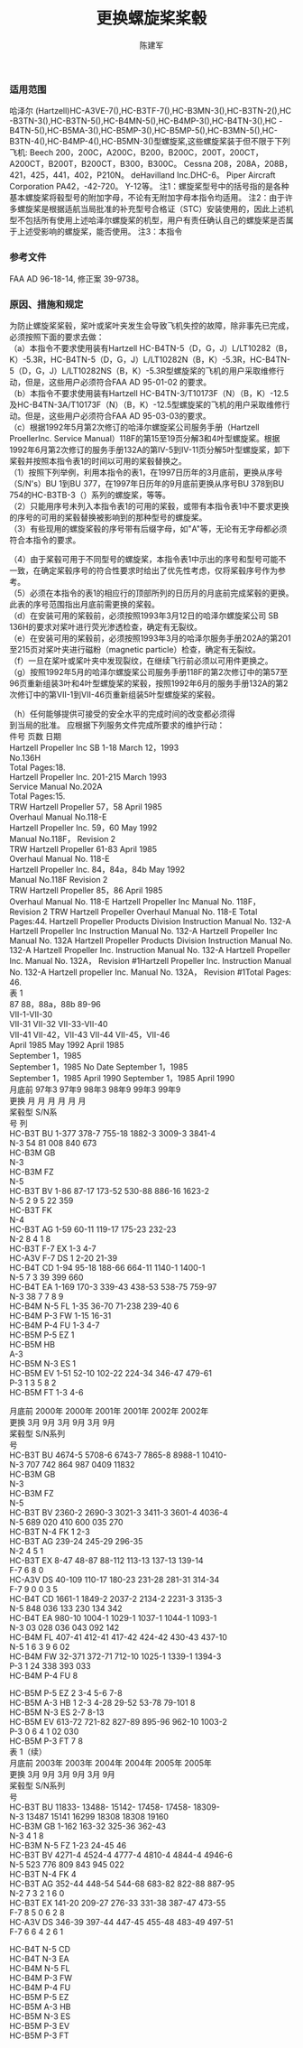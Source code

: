 ﻿---
amendno: 39-1740  
cadno: CAD1996-MULT-29  
title: 更换螺旋桨桨毂  
publishdate: 1996-10-06  
effdate: 1996-10-16  
acmodels: ["MULT"]  
tags: ["ALL"]  
engs: []  
pns: []  
mfrs: ["HARTZELL","BEECH","CESSNA","DH","PIPER","哈飞"]  
admins: 民航总局  
author: 陈建军  
---
  
### 适用范围  
哈泽尔 (Hartzell)HC-A3VE-7(),HC-B3TF-7(),HC-B3MN-3(),HC-B3TN-2(),HC -B3TN-3(),HC-B3TN-5(),HC-B4MN-5(),HC-B4MP-3(),HC-B4TN-3(),HC -B4TN-5(),HC-B5MA-3(),HC-B5MP-3(),HC-B5MP-5(),HC-B3MN-5(),HC-B3TN-4(),HC-B4MP-4(),HC-B5MN-3()型螺旋桨,这些螺旋桨装于但不限于下列飞机:
Beech 200，200C，A200C，B200，B200C，200T，200CT，A200CT，B200T，B200CT，B300，B300C。
Cessna 208，208A，208B，421，425，441，402，P210N。
deHavilland Inc.DHC-6。
Piper Aircraft Corporation PA42，-42-720。
Y-12等。
注1：螺旋桨型号中的括号指的是各种基本螺旋桨将毂型号的附加字母，不论有无附加字母本指令均适用。
注2：由于许多螺旋桨是根据适航当局批准的补充型号合格证（STC）安装使用的，因此上述机型不包括所有使用上述哈泽尔螺旋桨的机型，用户有责任确认自己的螺旋桨是否属于上述受影响的螺旋桨，能否使用。
注3：本指令  
  
<!--more-->  
### 参考文件  
  FAA AD 96-18-14, 修正案 39-9738。  
  
### 原因、措施和规定  

  为防止螺旋桨桨毂，桨叶或桨叶夹发生会导致飞机失控的故障，除非事先已完成，必须按照下面的要求去做：  
（a）本指令不要求使用装有Hartzell HC-B4TN-5（D，G，J）L/LT10282（B，K）-5.3R，HC-B4TN-5（D，G，J）L/LT10282N（B，K）-5.3R，HC-B4TN-5（D，G，J）L/LT10282NS（B，K）-5.3R型螺旋桨的飞机的用户采取维修行动，但是，这些用户必须符合FAA AD 95-01-02 的要求。  
（b）本指令不要求使用装有Hartzell HC-B4TN-3/T10173F（N）（B，K）-12.5及HC-B4TN-3A/T10173F（N）（B，K）-12.5型螺旋桨的飞机的用户采取维修行动。但是，这些用户必须符合FAA AD 95-03-03的要求。  
（c）根据1992年5月第2次修订的哈泽尔螺旋桨公司服务手册（Hartzell ProellerInc. Service Manual）118F的第15至19页分解3和4叶型螺旋桨。根据1992年6月第2次修订的服务手册132A的第IV-5到IV-11页分解5叶型螺旋桨，卸下桨毂并按照本指令表1的时间以可用的桨毂替换之。  
（1）按照下列举例，利用本指令的表1，在1997日历年的3月底前，更换从序号（S/N's）BU 1到BU 377，在1997年日历年的9月底前更换从序号BU 378到BU 754的HC-B3TB-3（）系列的螺旋桨，等等。  
  （2）只能用序号未列入本指令表1的可用的桨毂，或带有本指令表1中不要求更换的序号的可用的桨毂替换被影响到的那种型号的螺旋桨。  
  （3）有些现用的螺旋桨毂的序号带有后缀字母，如"A"等，无论有无字母都必须符合本指令的要求。  
  
  （4）由于桨毂可用于不同型号的螺旋桨，本指令表1中示出的序号和型号可能不一致，在确定桨毂序号的符合性要求时给出了优先性考虑，仅将桨毂序号作为参考。  
  （5）必须在本指令的表1的相应行的顶部所列的日历月的月底前完成桨毂的更换。此表的序号范围指出月底前需更换的桨毂。  
（d）在安装可用的桨毂前，必须按照1993年3月12日的哈泽尔螺旋桨公司 SB 136H的要求对桨叶进行荧光渗透检查，确定有无裂纹。  
（e）在安装可用的桨毂前，必须按照1993年3月的哈泽尔服务手册202A的第201至215页对桨叶夹进行磁粉（magnetic particle）检查，确定有无裂纹。  
  （f）一旦在桨叶或桨叶夹中发现裂纹，在继续飞行前必须以可用件更换之。  
  （g）按照1992年5月的哈泽尔螺旋桨公司服务手册118F的第2次修订中的第57至96页重新组装3叶和4叶型螺旋桨的桨毂，按照1992年6月的服务手册132A的第2次修订中的第VII-1到VII-46页重新组装5叶型螺旋桨的桨毂。  
  
  （h）任何能够提供可接受的安全水平的完成时间的改变都必须得  
到当局的批准。 应根据下列服务文件完成所要求的维护行动：  
件号  页数  日期  
Hartzell Propeller Inc SB  1-18  March 12，1993  
No.136H  
Total Pages:18.  
Hartzell Propeller Inc.  201-215  March 1993  
Service Manual No.202A  
Total Pages:15.  
TRW Hartzell Propeller  57，58  April 1985  
Overhaul Manual No.118-E  
Hartzell Propeller Inc.  59，60  May 1992  
Manual No.118F， Revision 2  
TRW Hartzell Propeller  61-83  April 1985  
Overhaul Manual No. 118-E  
Hartzell Propeller Inc.  84，84a，84b  May 1992  
Manual No.118F Revision 2  
TRW Hartzell Propeller  85，86  April 1985  
Overhaul Manual No. 118-E Hartzell Propeller Inc Manual No. 118F， Revision 2 TRW Hartzell Propeller Overhaul Manual No. 118-E Total Pages:44. Hartzell Propeller Products Division Instruction Manual No. 132-A Hartzell Propeller Inc Instruction Manual No. 132-A Hartzell Propeller Inc Manual No. 132A Hartzell Propeller Products Division Instruction Manual No. 132-A Hartzell Propeller Inc. Instruction Manual No. 132-A Hartzell Propeller Inc. Manual No. 132A， Revision #1Hartzell Propeller Inc. Instruction Manual No. 132-A Hartzell propeller Inc. Manual No. 132A， Revision #1Total Pages: 46.  
表 1  
87 88，88a，88b 89-96  
VII-1-VII-30  
VII-31 VII-32 VII-33-VII-40  
VII-41 VII-42，VII-43 VII-44 VII-45，VII-46  
April 1985 May 1992 April 1985  
September 1，1985  
September 1，1985 No Date September 1，1985  
September 1，1985 April 1990 September 1，1985 April 1990  
月底前 97年3 97年9 98年3 98年9 99年3 99年9  
更换  月  月  月  月  月  月  
桨毂型 S/N系  
号  列  
HC-B3T  BU  1-377  378-7  755-18  1882-3  3009-3  3841-4  
N-3  54  81  008  840  673  
HC-B3M  GB  
N-3  
HC-B3M  FZ  
N-5  
HC-B3T  BV  1-86  87-17  173-52  530-88  886-16  1623-2  
N-5  2  9  5  22  359  
HC-B3T  FK  
N-4  
HC-B3T  AG  1-59  60-11  119-17  175-23  232-23  
N-2  8  4  1  8  
HC-B3T F-7  EX  1-3  4-7  
HC-A3V F-7  DS  1  2-20  21-39  
HC-B4T  CD  1-94  95-18  188-66  664-11  1140-1  1400-1  
N-5  7  3  39  399  660  
HC-B4T  EA  1-169  170-3  339-43  438-53  538-75  759-97  
N-3  38  7  7  8  9  
HC-B4M N-5  FL  1-35  36-70  71-238  239-40 6  
HC-B4M P-3  FW  1-15  16-31  
HC-B4M P-4  FU  1-3  4-7  
HC-B5M P-5  EZ  1  
HC-B5M  HB  
A-3  
HC-B5M N-3  ES  1  
HC-B5M  EV  1-51  52-10  102-22  224-34  346-47  479-61  
P-3  1  3  5  8  2  
HC-B5M  FT  1-3  4-6  
  
月底前 2000年 2000年 2001年 2001年 2002年 2002年  
更换  3月  9月  3月  9月  3月  9月  
桨毂型 S/N系列  
号  
HC-B3T  BU  4674-5  5708-6  6743-7  7865-8  8988-1  10410-  
N-3  707  742  864  987  0409  11832  
HC-B3M  GB  
N-3  
HC-B3M  FZ  
N-5  
HC-B3T  BV  2360-2  2690-3  3021-3  3411-3  3601-4  4036-4  
N-5  689  020  410  600  035  270  
HC-B3T N-4  FK  1  2-3  
HC-B3T  AG  239-24  245-29  296-35  
N-2  4  5  1  
HC-B3T  EX  8-47  48-87  88-112  113-13  137-13  139-14  
F-7  6  8  0  
HC-A3V  DS  40-109  110-17  180-23  231-28  281-31  314-34  
F-7  9  0  0  3  5  
HC-B4T  CD  1661-1  1849-2  2037-2  2134-2  2231-3  3135-3  
N-5  848  036  133  230  134  342  
HC-B4T  EA  980-10  1004-1  1029-1  1037-1  1044-1  1093-1  
N-3  03  028  036  043  092  142  
HC-B4M  FL  407-41  412-41  417-42  424-42  430-43  437-10  
N-5  1  6  3  9  6  02  
HC-B4M  FW  32-371  372-71  712-10  1025-1  1339-1  1394-3  
P-3  1  24  338  393  033  
HC-B4M P-4  FU  8  
  
HC-B5M P-5  EZ  2  3-4  5-6  7-8  
HC-B5M A-3  HB  1  2-3  4-28  29-52  53-78  79-101 8  
HC-B5M N-3  ES  2-7  8-13  
HC-B5M  EV  613-72  721-82  827-89  895-96  962-10  1003-2  
P-3  0  6  4  1  02  030  
HC-B5M P-3  FT  7  8  
表 1（续）  
月底前 2003年 2003年 2004年 2004年 2005年 2005年  
更换  3月  9月  3月  9月  3月  9月  
桨毂型 S/N系列  
号  
HC-B3T  BU  11833- 13488- 15142- 17458- 17458- 18309-  
N-3  13487  15141  16299  18308  18308  19160  
HC-B3M  GB  1-162  163-32  325-36  362-43  
N-3  4  1  8  
HC-B3M N-5  FZ  1-23  24-45  46  
HC-B3T  BV  4271-4  4524-4  4777-4  4810-4  4844-4  4946-6  
N-5  523  776  809  843  945  022  
HC-B3T N-4  FK  4  
HC-B3T  AG  352-44  448-54  544-68  683-82  822-88  887-95  
N-2  7  3  2  1  6  0  
HC-B3T  EX  141-20  209-27  276-33  331-38  387-47  473-55  
F-7  8  5  0  6  2  8  
HC-A3V  DS  346-39  397-44  447-45  455-48  483-49  497-51  
F-7  6  6  4  2  6  1  
  
HC-B4T N-5  CD  
HC-B4T N-3  EA  
HC-B4M N-5  FL  
HC-B4M P-3  FW  
HC-B4M P-4  FU  
HC-B5M P-5  EZ  
HC-B5M A-3  HB  
HC-B5M N-3  ES  
HC-B5M P-3  EV  
HC-B5M P-3  FT  
  
